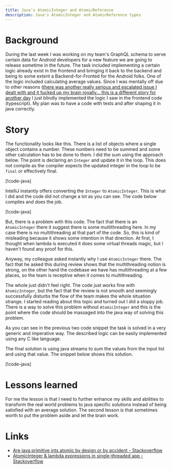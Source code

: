 ```yaml
---
title: Java's AtomicInteger and AtomicReference
description: Java's AtomicInteger and AtomicReference types
---
```


# Background

During the last week I was working on my team's GraphQL schema to serve certain data for
Android developers for a new feature we are going to release sometime in the future.
The task included implementing a certain logic already exist in the frontend and bringing it
back to the backend and being to some extent a Backend-for-Fronted for the Android folks.
One of the logic included calculating average values.
Since I was mentally off due to other reasons ([there was another really serious and escalated
issue I dealt with and it fucked up my brain royally... this is a different story for another
day]("https://x.com/csanyi_andras/status/1849850404307083592") I just blindly implemented the logic I saw in the frontend code (typescript).
My plan was to have a code with tests and after shaping it in java correctly.

# Story

The functionality looks like this.
There is a list of objects where a single object contains a number.
These numbers need to be summed and some other calculation has to be done to them.
I did the sum using the approach below.
The point is declaring an `Integer` and update it in the loop.
This does not compile as the compiler expects the updated integer in the loop to be `final` or
effectively final.

[!code-java[](src/demo/src/test/java/com/example/demo/Logic.java#L8-L18)]

IntelliJ instantly offers converting the `Integer` to `AtomicInteger`.
This is what I did and the code did not change a lot as you can see.
The code below compiles and does the job.

[!code-java[](src/demo/src/test/java/com/example/demo/Logic.java#L20-L30)]

But, there is a problem with this code.
The fact that there is an `AtomicInteger` there it suggest there is some multithreading here.
In my case there is no multithreading at that part of the code.
So, this is kind of misleading because it shows some intention in that direction.
At first, I thought when lambda is executed it does some virtual threads magic, but I haven't
found any proof for this.

Anyway, my colleague asked instantly why I use `AtomicInteger` there.
The fact that he asked this during review shows that the multithreading notion is strong, on
the other hand the codebase we have has multithreading at a few places, so the team is
receptive when it comes to multithreading.

The whole just didn't feel right.
The code just works fine with `AtomicInteger`, but the fact that the review is not smooth and
seemingly successfully disturbs the flow of the team makes the whole situation strange.
I started reading about this topic and turned out I did a sloppy job.
There is a way to solve this problem without `AtomicInteger` and this is the point where the
code should be massaged into the java way of solving this problem.

As you can see in the previous two code snippet the task is solved in a very generic and
imperative way.
The described logic can be easily implemented using any C like language.

The final solution is using java streams to sum the values from the input list and using that
value.
The snippet below shows this solution.

[!code-java[](src/demo/src/test/java/com/example/demo/Logic.java#L32-L42)]

# Lessons learned

For me the lesson is that I need to further enhance my skills and abilities to transform the
real world problems to java specific solutions instead of being satisfied with an average
solution.
The second lesson is that sometimes worth to put the problem aside and let the brain work.

# Links

- [Are java primitive ints atomic by design or by accident - Stackoverflow]("https://stackoverflow.com/questions/1006655/are-java-primitive-ints-atomic-by-design-or-by-accident)
- [AtomicInteger & lambda expressions in single-threaded app - Stackoverflow]("https://stackoverflow.com/questions/71488501/atomicinteger-lambda-expressions-in-single-threaded-app")
